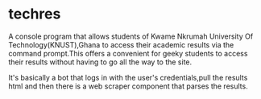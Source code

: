 # techres
A console program that allows students of Kwame Nkrumah University Of Technology(KNUST),Ghana to access their
academic results via the command prompt.This offers a convenient for geeky students to access their results
without having to go all the way to the site.

It's basically a bot that logs in with the user's credentials,pull the results html and then there is a 
web scraper component that parses the results.
